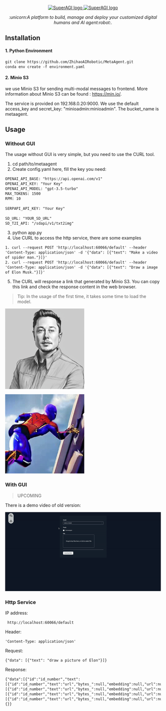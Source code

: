 <p align="center">
  <a href="https://github.com/ZhihaoAIRobotic/MetaAgent#gh-light-mode-only">
    <img src="https://github.com/ZhihaoAIRobotic/MetaAgent/assets/25542404/a68be88e-baee-415e-a4c6-ee5ae3dcc9b6#gh-light-mode-only" alt="SuperAGI logo" />
  </a>
  <a href="https://github.com/ZhihaoAIRobotic/MetaAgent#gh-light-mode-only">
    <img src="https://github.com/ZhihaoAIRobotic/MetaAgent/assets/25542404/afcf8c11-4634-4495-b0ba-54ecc5be942e#gh-light-mode-only" alt="SuperAGI logo" />
  </a>
</p>

<p align="center"><i>:unicorn:A platform to build, manage and deploy your customized digital humans  and AI agent:robot:. </i></p>

## Installation
#### 1. Python Environment
```
git clone https://github.com/ZhihaoAIRobotic/MetaAgent.git
conda env create -f environment.yaml
```

#### 2. Minio S3
we use Minio S3 for sending multi-modal messages to frontend. More information about Minio S3 can be found : https://min.io/. 

The service is provided on 192.168.0.20:9000. We use the default access_key and secret_key: "minioadmin:minioadmin". The bucket_name is metaagent.

## Usage
### Without GUI
The usage without GUI is very simple, but you need to use the CURL tool.
1. cd path/to/metaagent
2. Create config.yaml here, fill the key you need:
```
OPENAI_API_BASE: "https://api.openai.com/v1"
OPENAI_API_KEY: "Your Key"
OPENAI_API_MODEL: "gpt-3.5-turbo"
MAX_TOKENS: 1500
RPM: 10

SERPAPI_API_KEY: "Your Key"

SD_URL: "YOUR_SD_URL"
SD_T2I_API: "/sdapi/v1/txt2img"
```
3. python app.py
4. Use CURL to access the http service, there are some examples
```
1. curl --request POST 'http://localhost:60066/default' --header 'Content-Type: application/json' -d '{"data": [{"text": "Make a video of spider man."}]}'
2. curl --request POST 'http://localhost:60066/default' --header 'Content-Type: application/json' -d '{"data": [{"text": "Draw a image of Elon Musk."}]}'
```
5. The CURL will response a link that generated by Minio S3. You can copy this link and check the response content in the web browser.

>Tip: In the usage of the first time, it takes some time to load the model.


<img src="Docs/resource/elon.jpg" width="256" height="260">

![Elon](Docs/resource/output.gif)


### With GUI
>UPCOMING

There is a demo video of old version:

![demo](Docs/resource/old_version_demo.gif)

### Http Service
IP address:
```
 http://localhost:60066/default
```

Header: 
```
'Content-Type: application/json'
```

Request: 
```
{"data": [{"text": "draw a picture of Elon"}]}
```

Response: 
```
{"data":[{"id":"id_number","text":[{"id":"id_number","text":"url","bytes_":null,"embedding":null,"url":null}],"image":[{"id":"id_number","text":"url","bytes_":null,"embedding":null,"url":null}],"video":[{"id":"id_number","text":"url","bytes_":null,"embedding":null,"url":null}],"audio":[{"id":"id_number","text":"url","bytes_":null,"embedding":null,"url":null}]}],"parameters":{}}
```
